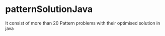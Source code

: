 # patternSolutionJava
It consist of more than 20 Pattern problems with their optimised solution in java 
